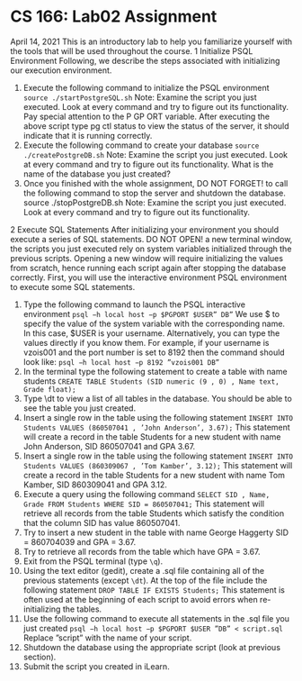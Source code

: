 # CS 166: Lab02 Assignment
April 14, 2021
This is an introductory lab to help you familiarize yourself with the tools
that will be used throughout the course.
1 Initialize PSQL Environment
Following, we describe the steps associated with initializing our execution
environment.
1. Execute the following command to initialize the PSQL environment
`source ./startPostgreSQL.sh`
Note: Examine the script you just executed. Look at every command
and try to figure out its functionality. Pay special attention to the
P GP ORT variable. After executing the above script type pg ctl status
to view the status of the server, it should indicate that it is running
correctly.
2. Execute the following command to create your database
`source ./createPostgreDB.sh`
Note: Examine the script you just executed. Look at every command
and try to figure out its functionality. What is the name of the database
you just created?
3. Once you finished with the whole assignment, DO NOT FORGET!
to call the following command to stop the server and shutdown the
database.
source ./stopPostgreDB.sh
Note: Examine the script you just executed. Look at every command
and try to figure out its functionality.

2 Execute SQL Statements
After initializing your environment you should execute a series of SQL statements. DO NOT OPEN! a new terminal window, the scripts you just
executed rely on system variables initialized through the previous scripts.
Opening a new window will require initializing the values from scratch, hence
running each script again after stopping the database correctly.
First, you will use the interactive environment PSQL environment to
execute some SQL statements.
1. Type the following command to launch the PSQL interactive environment
`psql −h local host −p $PGPORT $USER” DB”`
We use $ to specify the value of the system variable with the corresponding name. In this case, $USER is your username. Alternatively,
you can type the values directly if you know them. For example, if
your username is vzois001 and the port number is set to 8192 then the
command should look like:
`psql −h local host −p 8192 ”vzois001 DB”`
2. In the terminal type the following statement to create a table with
name students
`CREATE TABLE Students (SID numeric (9 , 0) , Name text, Grade float);`
3. Type \dt to view a list of all tables in the database. You should be
able to see the table you just created.
4. Insert a single row in the table using the following statement
`INSERT INTO Students VALUES (860507041 , ’John Anderson’, 3.67);`
This statement will create a record in the table Students for a new
student with name John Anderson, SID 860507041 and GPA 3.67.
5. Insert a single row in the table using the following statement
`INSERT INTO Students VALUES (860309067 , ’Tom Kamber’, 3.12);`
This statement will create a record in the table Students for a new
student with name Tom Kamber, SID 860309041 and GPA 3.12.
6. Execute a query using the following command
`SELECT SID , Name, Grade FROM Students WHERE SID = 860507041;`
This statement will retrieve all records from the table Students which
satisfy the condition that the column SID has value 860507041.
7. Try to insert a new student in the table with name George Haggerty
SID = 860704039 and GPA = 3.67.
8. Try to retrieve all records from the table which have GPA = 3.67.
9. Exit from the PSQL terminal (type `\q`).
10. Using the text editor (gedit), create a .sql file containing all of the
previous statements (except `\dt`). At the top of the file include the
following statement
`DROP TABLE IF EXISTS Students;`
This statement is often used at the beginning of each script to avoid
errors when re-initializing the tables.
11. Use the following command to execute all statements in the .sql file
you just created
`psql −h local host −p $PGPORT $USER ”DB” < script.sql`
Replace ”script” with the name of your script.
12. Shutdown the database using the appropriate script (look at previous
section).
13. Submit the script you created in iLearn.
